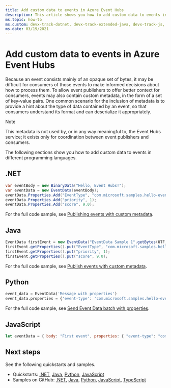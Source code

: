 ```yaml
---
title: Add custom data to events in Azure Event Hubs
description: This article shows you how to add custom data to events in Azure Event Hubs. 
ms.topic: how-to
ms.custom: devx-track-dotnet, devx-track-extended-java, devx-track-js, devx-track-python
ms.date: 03/19/2021
---
```


# Add custom data to events in Azure Event Hubs
Because an event consists mainly of an opaque set of bytes, it may be difficult for consumers of those events to make informed decisions about how to process them. To allow event publishers to offer better context for consumers, events may also contain custom metadata, in the form of a set of key-value pairs. One common scenario for the inclusion of metadata is to provide a hint about the type of data contained by an event, so that consumers understand its format and can deserialize it appropriately.

> [!NOTE]
> This metadata is not used by, or in any way meaningful to, the Event Hubs service; it exists only for coordination between event publishers and consumers. 

The following sections show you how to add custom data to events in different programming languages. 

## .NET 

```csharp
var eventBody = new BinaryData("Hello, Event Hubs!");
var eventData = new EventData(eventBody);
eventData.Properties.Add("EventType", "com.microsoft.samples.hello-event");
eventData.Properties.Add("priority", 1);
eventData.Properties.Add("score", 9.0);
```

For the full code sample, see [Publishing events with custom metadata](https://github.com/Azure/azure-sdk-for-net/blob/master/sdk/eventhub/Azure.Messaging.EventHubs/samples/Sample04_PublishingEvents.md#publishing-events-with-custom-metadata).

## Java

```java
EventData firstEvent = new EventData("EventData Sample 1".getBytes(UTF_8));
firstEvent.getProperties().put("EventType", "com.microsoft.samples.hello-event");
firstEvent.getProperties().put("priority", 1);
firstEvent.getProperties().put("score", 9.0);
```

For the full code sample, see [Publish events with custom metadata](https://github.com/Azure/azure-sdk-for-java/blob/master/sdk/eventhubs/azure-messaging-eventhubs/src/samples/java/com/azure/messaging/eventhubs/PublishEventsWithCustomMetadata.java).


## Python

```python
event_data = EventData('Message with properties')
event_data.properties = {'event-type': 'com.microsoft.samples.hello-event', 'priority': 1, "score": 9.0}
```

For the full code sample, see [Send Event Data batch with properties](https://github.com/Azure/azure-sdk-for-python/blob/azure-eventhub_5.3.1/sdk/eventhub/azure-eventhub/samples/async_samples/send_async.py).

## JavaScript

```javascript
let eventData = { body: "First event", properties: { "event-type": "com.microsoft.samples.hello-event", "priority": 1, "score": 9.0  } };
```


## Next steps
See the following quickstarts and samples. 

- Quickstarts: [.NET](event-hubs-dotnet-standard-getstarted-send.md), [Java](event-hubs-java-get-started-send.md), [Python](event-hubs-python-get-started-send.md), [JavaScript](event-hubs-node-get-started-send.md)
- Samples on GitHub: [.NET](https://github.com/Azure/azure-sdk-for-net/tree/master/sdk/eventhub/Azure.Messaging.EventHubs/samples), [Java](https://github.com/Azure/azure-sdk-for-java/blob/master/sdk/eventhubs/azure-messaging-eventhubs/src/samples), [Python](https://github.com/Azure/azure-sdk-for-python/blob/azure-eventhub_5.3.1/sdk/eventhub/azure-eventhub/samples), [JavaScript](https://github.com/Azure/azure-sdk-for-js/tree/main/sdk/eventhub/event-hubs/samples/v5/javascript), [TypeScript](https://github.com/Azure/azure-sdk-for-js/tree/main/sdk/eventhub/event-hubs/samples/v5/typescript)
